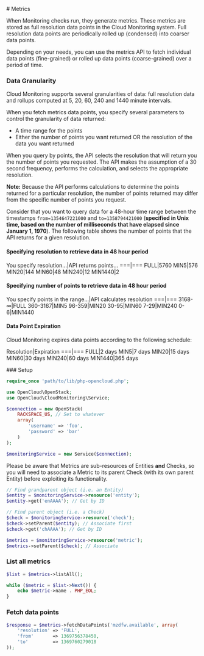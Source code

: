 # Metrics

When Monitoring checks run, they generate metrics. These metrics are stored as full resolution data points in the Cloud Monitoring system. Full resolution data points are periodically rolled up (condensed) into coarser data points.

Depending on your needs, you can use the metrics API to fetch individual data points (fine-grained) or rolled up data points (coarse-grained) over a period of time.

### Data Granularity

Cloud Monitoring supports several granularities of data: full resolution data and rollups computed at 5, 20, 60, 240 and 1440 minute intervals.

When you fetch metrics data points, you specify several parameters to control the granularity of data returned:

- A time range for the points
- Either the number of points you want returned OR the resolution of the data you want returned

When you query by points, the API selects the resolution that will return you the number of points you requested. The API makes the assumption of a 30 second frequency, performs the calculation, and selects the appropriate resolution.

**Note:** Because the API performs calculations to determine the points returned for a particular resolution, the number of points returned may differ from the specific number of points you request.

Consider that you want to query data for a 48-hour time range between the timestamps `from=1354647221000` and `to=1358794421000` (**specified in Unix time, based on the number of milliseconds that have elapsed since January 1, 1970**). The following table shows the number of points that the API returns for a given resolution.

#### Specifying resolution to retrieve data in 48 hour period

You specify resolution...|API returns points...
===|===
FULL|5760
MIN5|576
MIN20|144
MIN60|48
MIN240|12
MIN1440|2

#### Specifying number of points to retrieve data in 48 hour period

You specify points in the range...|API calculates resolution
===|===
3168-∞|FULL
360-3167|MIN5
96-359|MIN20
30-95|MIN60
7-29|MIN240
0-6|MIN1440

#### Data Point Expiration

Cloud Monitoring expires data points according to the following schedule:

Resolution|Expiration
===|===
FULL|2 days
MIN5|7 days
MIN20|15 days
MIN60|30 days
MIN240|60 days
MIN1440|365 days

### Setup

```php
require_once 'path/to/lib/php-opencloud.php';

use OpenCloud\OpenStack;
use OpenCloud\CloudMonitoring\Service;

$connection = new OpenStack(
	RACKSPACE_US, // Set to whatever
	array(
		'username' => 'foo',
		'password' => 'bar'
	)
);

$monitoringService = new Service($connection);
```

Please be aware that Metrics are sub-resources of Entities **and** Checks, so you will need to associate a Metric to its parent Check (with its own parent Entity) before exploiting its functionality.

```php
// Find grandparent object (i.e. an Entity)
$entity = $monitoringService->resource('entity');
$entity->get('enAAAA'); // Get by ID

// Find parent object (i.e. a Check)
$check = $monitoringService->resource('check');
$check->setParent($entity); // Associate first
$check->get('chAAAA'); // Get by ID

$metrics = $monitoringService->resource('metric');
$metrics->setParent($check); // Associate
```

### List all metrics
```php
$list = $metrics->listAll();

while ($metric = $list->Next()) {
	echo $metric->name . PHP_EOL;
}
```

### Fetch data points
```php
$response = $metrics->fetchDataPoints('mzdfw.available', array(
	'resolution' => 'FULL',
	'from'       => 1369756378450,
	'to'         => 1369760279018
));
```